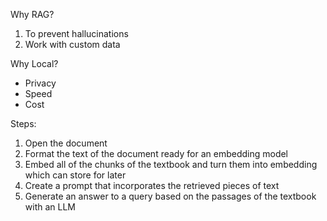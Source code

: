 Why RAG?
1. To prevent hallucinations
2. Work with custom data


Why Local?
- Privacy
- Speed 
- Cost


Steps:
1. Open the document
2. Format the text of the document ready for an embedding model
3. Embed all of the chunks of the textbook and turn them into embedding which can store for later
4. Create a prompt that incorporates the retrieved pieces of text
5. Generate an answer to a query based on the passages of the textbook with an LLM